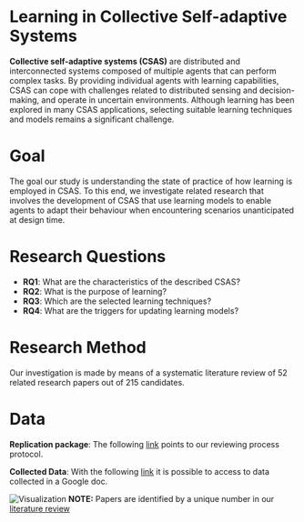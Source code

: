 # Learning in Collective Self-adaptive Systems
**Collective self-adaptive systems (CSAS)** are distributed and interconnected systems composed of multiple agents that can perform complex tasks. By providing individual agents with learning capabilities, CSAS can cope with challenges related to distributed sensing and decision-making, and operate in uncertain environments. Although learning has been explored in many CSAS applications, selecting suitable learning techniques and models remains a significant challenge.

# Goal
The goal our study is understanding the state of practice of how learning is employed in CSAS. To this end, we investigate related research that involves the development of CSAS that use learning models to enable agents to adapt their behaviour when encountering scenarios unanticipated at design time.

# Research Questions

- **RQ1**: What are the characteristics of the described CSAS?  
- **RQ2**: What is the purpose of learning?  
- **RQ3**: Which are the selected learning techniques?
- **RQ4**: What are the triggers for updating learning models?

# Research Method
Our investigation is made by means of a systematic literature review of 52 related research papers out of 215 candidates.

# Data
**Replication package**: The following [link](https://docs.google.com/spreadsheets/d/1_wKl2ya2Cg2ei4a-fgWrgE6m41ZAWtfEPuYgu7y6qpc/edit?usp=sharing) points to our reviewing process protocol.

**Collected Data**: With the following [link](https://docs.google.com/spreadsheets/d/1_wKl2ya2Cg2ei4a-fgWrgE6m41ZAWtfEPuYgu7y6qpc/edit?usp=sharing) it is possible to access to data collected in a Google doc.

![Visualization](https://i.imgur.com/nJDosN8.png)
**NOTE:** Papers are identified by a unique number in our [literature review](https://docs.google.com/spreadsheets/d/1_wKl2ya2Cg2ei4a-fgWrgE6m41ZAWtfEPuYgu7y6qpc/edit?usp=sharing)

